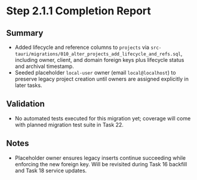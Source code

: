# Step 2.1.1 Completion Report

## Summary
- Added lifecycle and reference columns to `projects` via `src-tauri/migrations/010_alter_projects_add_lifecycle_and_refs.sql`, including owner, client, and domain foreign keys plus lifecycle status and archival timestamp.
- Seeded placeholder `local-user` owner (email `local@localhost`) to preserve legacy project creation until owners are assigned explicitly in later tasks.

## Validation
- No automated tests executed for this migration yet; coverage will come with planned migration test suite in Task 22.

## Notes
- Placeholder owner ensures legacy inserts continue succeeding while enforcing the new foreign key. Will be revisited during Task 16 backfill and Task 18 service updates.

